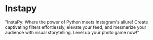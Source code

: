 # Instapy
"InstaPy: Where the power of Python meets Instagram's allure! Create captivating filters effortlessly, elevate your feed, and mesmerize your audience with visual storytelling. Level up your photo game now!"
